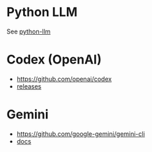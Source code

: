 # Python LLM 

See [python-llm](./python-llm)

# Codex (OpenAI)
- https://github.com/openai/codex
- [releases](https://github.com/openai/codex/releases/)

# Gemini
- https://github.com/google-gemini/gemini-cli
- [docs](https://google-gemini.github.io/gemini-cli/)

